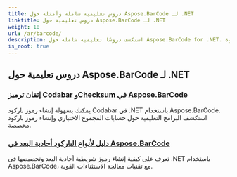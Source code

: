 ```yaml
---
title: دروس تعليمية شاملة وأمثلة حول Aspose.BarCode لـ .NET
linktitle: دروس تعليمية حول Aspose.BarCode لـ .NET
weight: 10
url: /ar/barcode/
description: استكشف دروسًا تعليمية شاملة حول Aspose.BarCode for .NET. تعلّم كيفية إنشاء الرموز الشريطية وتخصيصها وإدارتها باستخدام أدلة تفصيلية خطوة بخطوة.
is_root: true
---
```

## دروس تعليمية حول Aspose.BarCode لـ .NET
### [إتقان ترميز Codabar وChecksum في Aspose.BarCode](./mastering-codabar-encoding-and-checksum/)
يمكنك بسهولة إنشاء رموز باركود Codabar في .NET باستخدام Aspose.BarCode. استكشف البرامج التعليمية حول حسابات المجموع الاختباري وإنشاء رموز باركود مخصصة.
### [دليل لأنواع الباركود أحادية البعد في Aspose.BarCode](./guide-one-dimensional-barcode-types/)
تعرف على كيفية إنشاء رموز شريطية أحادية البعد وتخصيصها في .NET باستخدام Aspose.BarCode، مع تقنيات معالجة الاستثناءات القوية.